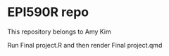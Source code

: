 # EPI590R repo

This repository belongs to Amy Kim

Run Final project.R and then render Final project.qmd
